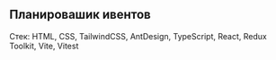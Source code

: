 ## Планировашик ивентов 

Стек: HTML, CSS, TailwindCSS, AntDesign, TypeScript, React, Redux Toolkit, Vite, Vitest
